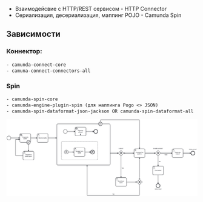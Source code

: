 - Взаимодейсвие с HTTP/REST сервисом - HTTP Connector
- Сериализация, десериализация, маппинг POJO - Camunda Spin

## Зависимости
### Коннектор:
    - camunda-connect-core
    - camuna-connect-connectors-all
### Spin
    - camunda-spin-core
    - camunda-engine-plugin-spin (для маппинга Pogo <> JSON)
    - camunda-spin-dataformat-json-jackson OR camunda-spin-dataformat-all

<img src="src/main/resources/process.png" alt="bpmn">




